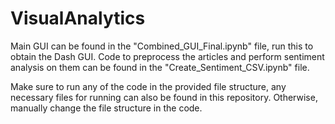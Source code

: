 # VisualAnalytics

Main GUI can be found in the "Combined_GUI_Final.ipynb" file, run this to obtain the Dash GUI. 
Code to preprocess the articles and perform sentiment analysis on them can be found in the "Create_Sentiment_CSV.ipynb" file.

Make sure to run any of the code in the provided file structure, any necessary files for running can also be found in this repository. Otherwise, manually change the file structure in the code. 
